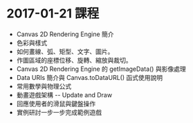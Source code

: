 # 2017-01-21 課程
- Canvas 2D Rendering Engine 簡介
- 色彩與樣式
- 如何畫線、弧、矩型、文字、圖片。
- 作圖區域的座標位移、旋轉、縮放與裁切。
- Canvas 2D Rendering Engine 的 getImageData() 與影像處理
- Data URIs 簡介與 Canvas.toDataURL() 函式使用說明
- 常用數學與物理公式
- 動畫遊戲架構 -- Update and Draw
- 回應使用者的滑鼠與鍵盤操作
- 實例研討一步一步完成範例遊戲
